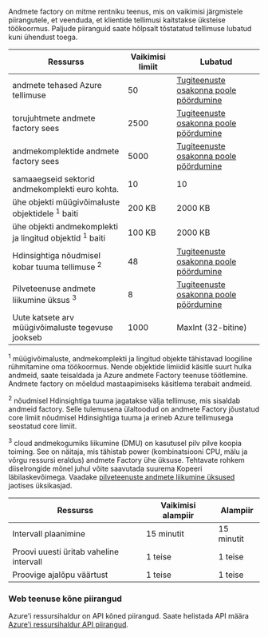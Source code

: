 Andmete factory on mitme rentniku teenus, mis on vaikimisi järgmistele piirangutele, et veenduda, et klientide tellimusi kaitstakse üksteise töökoormus. Paljude piiranguid saate hõlpsalt tõstatatud tellimuse lubatud kuni ühendust toega. 

**Ressurss** | **Vaikimisi limiit** | **Lubatud**
-------- | ------------- | -------------
andmete tehased Azure tellimuse | 50 | [Tugiteenuste osakonna poole pöördumine](https://azure.microsoft.com/blog/2014/06/04/azure-limits-quotas-increase-requests/)
torujuhtmete andmete factory sees | 2500 | [Tugiteenuste osakonna poole pöördumine](https://azure.microsoft.com/blog/2014/06/04/azure-limits-quotas-increase-requests/)
andmekomplektide andmete factory sees | 5000 | [Tugiteenuste osakonna poole pöördumine](https://azure.microsoft.com/blog/2014/06/04/azure-limits-quotas-increase-requests/)
samaaegseid sektorid andmekomplekti euro kohta. | 10 | 10
ühe objekti müügivõimaluste objektidele <sup>1</sup> baiti | 200 KB | 2000 KB
ühe objekti andmekomplekti ja lingitud objektid <sup>1</sup> baiti | 100 KB | 2000 KB
Hdinsightiga nõudmisel kobar tuuma tellimuse <sup>2</sup> | 48 | [Tugiteenuste osakonna poole pöördumine](https://azure.microsoft.com/blog/2014/06/04/azure-limits-quotas-increase-requests/)
Pilveteenuse andmete liikumine üksus <sup>3</sup> | 8 | [Tugiteenuste osakonna poole pöördumine](https://azure.microsoft.com/blog/2014/06/04/azure-limits-quotas-increase-requests/)
Uute katsete arv müügivõimaluste tegevuse jookseb | 1000 | MaxInt (32-bitine)

<sup>1</sup> müügivõimaluste, andmekomplekti ja lingitud objekte tähistavad loogiline rühmitamine oma töökoormus. Nende objektide limiidid käsitle suurt hulka andmeid, saate teisaldada ja Azure andmete Factory teenuse töötlemine. Andmete factory on mõeldud mastaapimiseks käsitlema terabait andmeid.

<sup>2</sup> nõudmisel Hdinsightiga tuuma jagatakse välja tellimuse, mis sisaldab andmeid factory. Selle tulemusena ülaltoodud on andmete Factory jõustatud core limiit nõudmisel Hdinsightiga tuuma ja erineb Azure tellimusega seostatud core limiit.

<sup>3</sup> cloud andmekogumiks liikumine (DMU) on kasutusel pilv pilve koopia toiming. See on näitaja, mis tähistab power (kombinatsiooni CPU, mälu ja võrgu ressursi eraldus) andmete Factory ühe üksuse. Tehtavate rohkem diiselrongide mõnel juhul võite saavutada suurema Kopeeri läbilaskevõimega. Vaadake [pilveteenuste andmete liikumine üksused](../../articles/data-factory/data-factory-copy-activity-performance.md#cloud-data-movement-units) jaotises üksikasjad.

**Ressurss** | **Vaikimisi alampiir** | **Alampiir**
-------- | ------------------- | -------------
Intervall plaanimine | 15 minutit | 15 minutit
Proovi uuesti üritab vaheline intervall | 1 teise | 1 teise
Proovige ajalõpu väärtust | 1 teise | 1 teise


### <a name="web-service-call-limits"></a>Web teenuse kõne piirangud

Azure'i ressursihaldur on API kõned piirangud. Saate helistada API määra [Azure'i ressursihaldur API piirangud](../azure-subscription-service-limits.md#resource-group-limits). 


